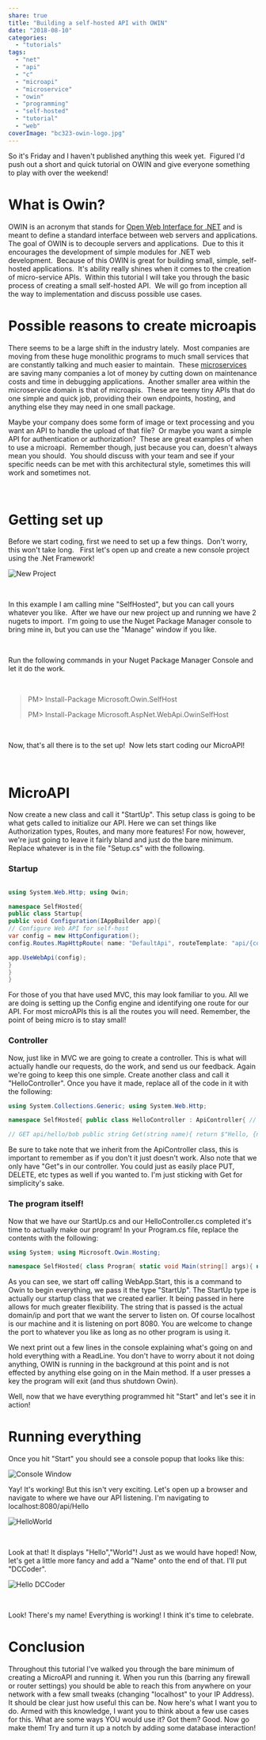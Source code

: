 ```yaml
---
share: true
title: "Building a self-hosted API with OWIN"
date: "2018-08-10"
categories: 
  - "tutorials"
tags: 
  - "net"
  - "api"
  - "c"
  - "microapi"
  - "microservice"
  - "owin"
  - "programming"
  - "self-hosted"
  - "tutorial"
  - "web"
coverImage: "bc323-owin-logo.jpg"
---
```


So it's Friday and I haven't published anything this week yet.  Figured I'd push out a short and quick tutorial on OWIN and give everyone something to play with over the weekend!

# What is Owin?

OWIN is an acronym that stands for [Open Web Interface for .NET](http://owin.org/) and is meant to define a standard interface between web servers and applications. The goal of OWIN is to decouple servers and applications.  Due to this it encourages the development of simple modules for .NET web development.  Because of this OWIN is great for building small, simple, self-hosted applications.  It's ability really shines when it comes to the creation of micro-service APIs.  Within this tutorial I will take you through the basic process of creating a small self-hosted API.  We will go from inception all the way to implementation and discuss possible use cases.

# Possible reasons to create microapis

There seems to be a large shift in the industry lately.  Most companies are moving from these huge monolithic programs to much small services that are constantly talking and much easier to maintain.  These [microservices](http://microservices.io/) are saving many companies a lot of money by cutting down on maintenance costs and time in debugging applications.  Another smaller area within the microservice domain is that of microapis.  These are teeny tiny APIs that do one simple and quick job, providing their own endpoints, hosting, and anything else they may need in one small package.

Maybe your company does some form of image or text processing and you want an API to handle the upload of that file?  Or maybe you want a simple API for authentication or authorization?  These are great examples of when to use a microapi.  Remember though, just because you can, doesn't always mean you should.  You should discuss with your team and see if your specific needs can be met with this architectural style, sometimes this will work and sometimes not.

 

# Getting set up

Before we start coding, first we need to set up a few things.  Don't worry, this won't take long.   First let's open up and create a new console project using the .Net Framework!

![New Project](/assets/img/posts/ee959-selfhostednewproject.png)

 

In this example I am calling mine "SelfHosted", but you can call yours whatever you like.  After we have our new project up and running we have 2 nugets to import.  I'm going to use the Nuget Package Manager console to bring mine in, but you can use the "Manage" window if you like.

 

Run the following commands in your Nuget Package Manager Console and let it do the work.

 

> PM> Install-Package Microsoft.Owin.SelfHost
> 
> PM> Install-Package Microsoft.AspNet.WebApi.OwinSelfHost

 

Now, that's all there is to the set up!  Now lets start coding our MicroAPI!

 

# MicroAPI

Now create a new class and call it "StartUp". This setup class is going to be what gets called to initialize our API. Here we can set things like Authorization types, Routes, and many more features! For now, however, we're just going to leave it fairly bland and just do the bare minimum. Replace whatever is in the file "Setup.cs" with the following.

### Startup

```c#

using System.Web.Http; using Owin;

namespace SelfHosted{ 
public class Startup{ 
public void Configuration(IAppBuilder app){ 
// Configure Web API for self-host
var config = new HttpConfiguration(); 
config.Routes.MapHttpRoute( name: "DefaultApi", routeTemplate: "api/{controller}/{name}", defaults: new { name = RouteParameter.Optional } );

app.UseWebApi(config); 
} 
} 
}
```

For those of you that have used MVC, this may look familiar to you. All we are doing is setting up the Config engine and identifying one route for our API. For most microAPIs this is all the routes you will need. Remember, the point of being micro is to stay small!

### Controller

Now, just like in MVC we are going to create a controller. This is what will actually handle our requests, do the work, and send us our feedback. Again we're going to keep this one simple. Create another class and call it "HelloController". Once you have it made, replace all of the code in it with the following:

```csharp
using System.Collections.Generic; using System.Web.Http;

namespace SelfHosted{ public class HelloController : ApiController{ // GET api/hello public IEnumerable Get(){ return new string[] { "Hello", "World" }; }

// GET api/hello/bob public string Get(string name){ return $"Hello, {name}!"; } } } 
```

Be sure to take note that we inherit from the ApiController class, this is important to remember as if you don't it just doesn't work. Also note that we only have "Get"s in our controller. You could just as easily place PUT, DELETE, etc types as well if you wanted to. I'm just sticking with Get for simplicity's sake.

### The program itself!

Now that we have our StartUp.cs and our HelloController.cs completed it's time to actually make our program! In your Program.cs file, replace the contents with the following:

```csharp
using System; using Microsoft.Owin.Hosting;

namespace SelfHosted{ class Program{ static void Main(string[] args){ using (WebApp.Start("http://localhost:8080")){ Console.WriteLine("Web Server is running."); Console.WriteLine("Press any key to quit."); Console.ReadLine(); } } } }
```

As you can see, we start off calling WebApp.Start, this is a command to Owin to begin everything, we pass it the type "StartUp". The StartUp type is actually our startup class that we created earlier. It being passed in here allows for much greater flexibility. The string that is passed is the actual domain/ip and port that we want the server to listen on. Of course localhost is our machine and it is listening on port 8080. You are welcome to change the port to whatever you like as long as no other program is using it.

We next print out a few lines in the console explaining what's going on and hold everything with a ReadLine. You don't have to worry about it not doing anything, OWIN is running in the background at this point and is not effected by anything else going on in the Main method. If a user presses a key the program will exit (and thus shutdown Owin).

Well, now that we have everything programmed hit "Start" and let's see it in action!

# Running everything

Once you hit "Start" you should see a console popup that looks like this:

![Console Window](/assets/img/posts/732f9-programrunning.png)

Yay! It's working! But this isn't very exciting. Let's open up a browser and navigate to where we have our API listening. I'm navigating to localhost:8080/api/Hello

![HelloWorld](/assets/img/posts/2c00a-helloworld.png)

 

Look at that! It displays "Hello","World"! Just as we would have hoped! Now, let's get a little more fancy and add a "Name" onto the end of that. I'll put "DCCoder".

![Hello DCCoder](/assets/img/posts/b0445-hellodccoder.png)

                   

Look! There's my name! Everything is working! I think it's time to celebrate.

# Conclusion

Throughout this tutorial I've walked you through the bare minimum of creating a MicroAPI and running it. When you run this (barring any firewall or router settings) you should be able to reach this from anywhere on your network with a few small tweaks (changing "localhost" to your IP Address). It should be clear just how useful this can be. Now here's what I want you to do. Armed with this knowledge, I want you to think about a few use cases for this. What are some ways YOU would use it? Got them? Good. Now go make them! Try and turn it up a notch by adding some database interaction!
